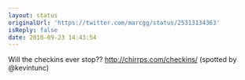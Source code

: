 ```yaml
---
layout: status
originalUrl: 'https://twitter.com/marcgg/status/25313134363'
isReply: false
date: 2010-09-23 14:43:54
---
```


Will the checkins ever stop?? http://chirrps.com/checkins/ (spotted by @kevintunc)
